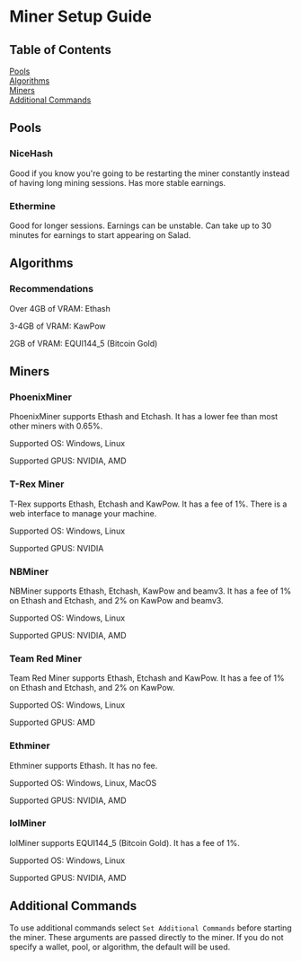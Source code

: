 # Miner Setup Guide

## Table of Contents

[Pools](#Pools) <br>
[Algorithms](#Algorithms) <br>
[Miners](#Miners) <br>
[Additional Commands](#Additional-Commands) <br>

## Pools

### NiceHash

Good if you know you're going to be restarting the miner constantly instead of having long mining sessions. Has more stable earnings.

### Ethermine

Good for longer sessions. Earnings can be unstable. Can take up to 30 minutes for earnings to start appearing on Salad.

## Algorithms

### Recommendations

Over 4GB of VRAM: Ethash

3-4GB of VRAM: KawPow

2GB of VRAM: EQUI144_5 (Bitcoin Gold)

## Miners

### PhoenixMiner

PhoenixMiner supports Ethash and Etchash. It has a lower fee than most other miners with 0.65%.

Supported OS: Windows, Linux

Supported GPUS: NVIDIA, AMD

### T-Rex Miner

T-Rex supports Ethash, Etchash and KawPow. It has a fee of 1%. There is a web interface to manage your machine.

Supported OS: Windows, Linux

Supported GPUS: NVIDIA

### NBMiner

NBMiner supports Ethash, Etchash, KawPow and beamv3. It has a fee of 1% on Ethash and Etchash, and 2% on KawPow and beamv3.

Supported OS: Windows, Linux

Supported GPUS: NVIDIA, AMD

### Team Red Miner

Team Red Miner supports Ethash, Etchash and KawPow. It has a fee of 1% on Ethash and Etchash, and 2% on KawPow.

Supported OS: Windows, Linux

Supported GPUS: AMD

### Ethminer

Ethminer supports Ethash. It has no fee.

Supported OS: Windows, Linux, MacOS

Supported GPUS: NVIDIA, AMD

### lolMiner

lolMiner supports EQUI144_5 (Bitcoin Gold). It has a fee of 1%.

Supported OS: Windows, Linux

Supported GPUS: NVIDIA, AMD

## Additional Commands

To use additional commands select `Set Additional Commands` before starting the miner. These arguments are passed directly to the miner.
If you do not specify a wallet, pool, or algorithm, the default will be used.
